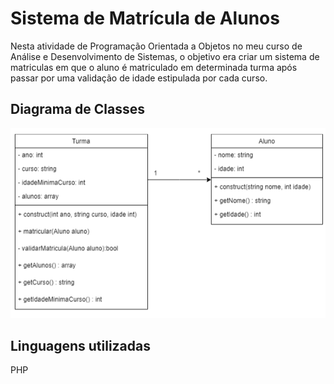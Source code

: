 # Sistema de Matrícula de Alunos
  Nesta atividade de Programação Orientada a Objetos no meu curso de Análise e Desenvolvimento de Sistemas, o objetivo era criar um sistema de matriculas em que o aluno é matriculado em determinada turma após passar por uma validação de idade estipulada por cada curso.
## Diagrama de Classes
![Alt Text](objectiveImg/matriculas.png)
## Linguagens utilizadas
  PHP

